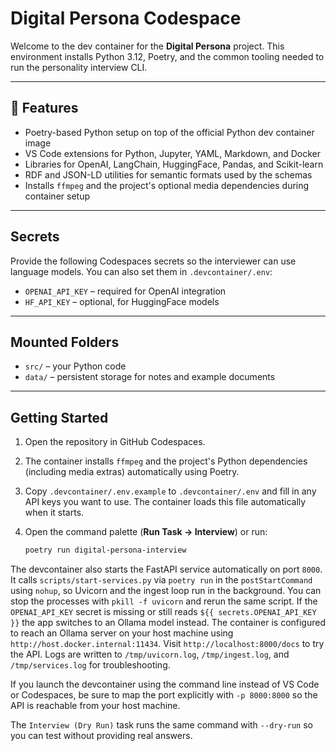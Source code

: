 # Digital Persona Codespace

Welcome to the dev container for the **Digital Persona** project. This environment installs Python 3.12, Poetry, and the common tooling needed to run the personality interview CLI.

---

## 🔧 Features

- Poetry-based Python setup on top of the official Python dev container image
- VS Code extensions for Python, Jupyter, YAML, Markdown, and Docker
- Libraries for OpenAI, LangChain, HuggingFace, Pandas, and Scikit-learn
- RDF and JSON-LD utilities for semantic formats used by the schemas
- Installs `ffmpeg` and the project's optional media dependencies during container setup

---

## Secrets

Provide the following Codespaces secrets so the interviewer can use language models. You can also set them in `.devcontainer/.env`:

- `OPENAI_API_KEY` – required for OpenAI integration
- `HF_API_KEY` – optional, for HuggingFace models

---

## Mounted Folders

- `src/` – your Python code
- `data/` – persistent storage for notes and example documents

---

## Getting Started

1. Open the repository in GitHub Codespaces.
2. The container installs `ffmpeg` and the project's Python dependencies (including media extras) automatically using Poetry.
3. Copy `.devcontainer/.env.example` to `.devcontainer/.env` and fill in any API keys you want to use. The container loads this file automatically when it starts.
4. Open the command palette (**Run Task → Interview**) or run:

   ```bash
   poetry run digital-persona-interview
   ```

 The devcontainer also starts the FastAPI service automatically on port `8000`. It calls `scripts/start-services.py` via `poetry run` in the `postStartCommand` using `nohup`, so Uvicorn and the ingest loop run in the background. You can stop the processes with `pkill -f uvicorn` and rerun the same script. If the `OPENAI_API_KEY` secret is missing or still reads `${{ secrets.OPENAI_API_KEY }}` the app switches to an Ollama model instead. The container is configured to reach an Ollama server on your host machine using `http://host.docker.internal:11434`. Visit `http://localhost:8000/docs` to try the API. Logs are written to `/tmp/uvicorn.log`, `/tmp/ingest.log`, and `/tmp/services.log` for troubleshooting.

   If you launch the devcontainer using the command line instead of VS Code or Codespaces, be sure to map the port explicitly with `-p 8000:8000` so the API is reachable from your host machine.

The `Interview (Dry Run)` task runs the same command with `--dry-run` so you can test without providing real answers.
